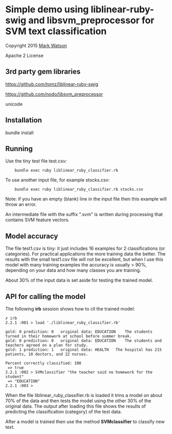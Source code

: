 # Simple demo using liblinear-ruby-swig and libsvm_preprocessor for SVM text classification

Copyright 2015 [Mark Watson](http://www.markwatson.com)

Apache 2 License

## 3rd party gem libraries

https://github.com/tomz/liblinear-ruby-swig

https://github.com/nodo/libsvm_preprocessor

unicode

## Installation

bundle install

## Running

Use the tiny test file test.csv:

        bundle exec ruby liblinear_ruby_classifier.rb

To use another input file, for example stocks.csv:

        bundle exec ruby liblinear_ruby_classifier.rb stocks.csv


Note: if you have an empty (blank) line in the input file then this example will throw an error.

An intermediate file with the suffix ".svm" is written during processing that contains SVM feature vectors.

## Model accuracy

The file test1.csv is tiny: it just includes 16 examples for 2 classifications (or categories). For practical applications the more training data the better. The results with the small test1.csv file will not be excellent, but when I use this model with many training examples the accuracy is usually > 90%, depending on your data and how many classes you are training.

About 30% of the input data is set aside for testing the trained model.

## API for calling the model

The following **irb** session shows how to cll the trained model:

````````
✗ irb
2.2.1 :001 > load './liblinear_ruby_classifier.rb'

gold: 0	prediction: 0	original data: EDUCATION	The students turned in their homework at school before summer break.
gold: 0	prediction: 0	original data: EDUCATION	The students and teachers agreed on a plan for study.
gold: 1	prediction: 1	original data: HEALTH	The hospital has 215 patients, 10 doctors, and 22 nurses.

Percent correctly classified: 100
 => true 
2.2.1 :002 > SVMclassifier "the teacher said no homework for the student"
 => "EDUCATION" 
2.2.1 :003 > 
````````

When the file liblinear_ruby_classifier.rb is loaded it trins a model on about 70% of the data and then tests the model using the other 30% of the original data. The output after loading this file shows the results of predicting the classification (category) of the test data.

After a model is trained then use the method **SVMclassifier** to classify new text.